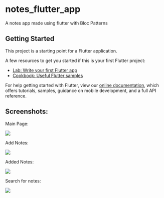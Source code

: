 # notes_flutter_app

A notes app made using flutter with Bloc Patterns

## Getting Started

This project is a starting point for a Flutter application.

A few resources to get you started if this is your first Flutter project:

- [Lab: Write your first Flutter app](https://flutter.dev/docs/get-started/codelab)
- [Cookbook: Useful Flutter samples](https://flutter.dev/docs/cookbook)

For help getting started with Flutter, view our
[online documentation](https://flutter.dev/docs), which offers tutorials,
samples, guidance on mobile development, and a full API reference.

## Screenshots:



Main Page:

![](/home/amartya/repos/notes_flutter_app/screenshots/main_page.jpeg)



Add Notes:

![](/home/amartya/repos/notes_flutter_app/screenshots/add_note.jpeg)



Added Notes:

![](/home/amartya/repos/notes_flutter_app/screenshots/added_notes.jpeg)

Search for notes:

![](/home/amartya/repos/notes_flutter_app/screenshots/search.jpeg)